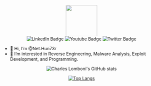 <div id="header" align="center">
  <img src="https://media.giphy.com/media/M9gbBd9nbDrOTu1Mqx/giphy.gif" width="100"/>
  <div id="badges">
    <a href="https://www.linkedin.com/in/saeed-hasanzadeh/">
      <img src="https://img.shields.io/badge/LinkedIn-blue?style=for-the-badge&logo=linkedin&logoColor=white" alt="LinkedIn Badge"/>
    </a>
    <a href="#">
      <img src="https://img.shields.io/badge/YouTube-red?style=for-the-badge&logo=youtube&logoColor=white" alt="Youtube Badge"/>
    </a>
    <a href="https://twitter.com/NetHun73r">
      <img src="https://img.shields.io/badge/Twitter-blue?style=for-the-badge&logo=twitter&logoColor=white" alt="Twitter Badge"/>
    </a>
  </div>
</div>


- 👋 Hi, I’m @Net.Hun73r
- 👀 I’m interested in Reverse Engineering, Malware Analysis, Exploit Development, and Programming.

<div id="body" align="center">

![Charles Lomboni's GitHub stats](https://github-readme-stats.vercel.app/api?username=Net-Hun73r&show_icons=true&theme=radical&count_private=true)

[![Top Langs](https://github-readme-stats.vercel.app/api/top-langs/?username=moval0x1&theme=radical&count_private=true)](https://github.com/moval0x1/github-readme-stats)
</div>

<!---
charleslomboni/charleslomboni is a ✨ special ✨ repository because its `README.md` (this file) appears on your GitHub profile.
You can click the Preview link to take a look at your changes.
--->
